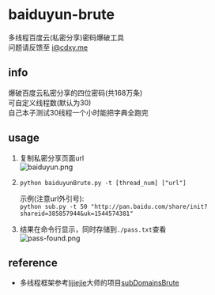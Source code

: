 # baiduyun-brute  
多线程百度云(私密分享)密码爆破工具  
问题请反馈至 i@cdxy.me  
## info  
爆破百度云私密分享的四位密码(共168万条)  
可自定义线程数(默认为30)  
自己本子测试30线程一个小时能把字典全跑完  
## usage  
 1. 复制私密分享页面url  
    ![baiduyun.png](http://www.cdxy.me/wp-content/uploads/2015/12/baiduyun.png)   
 2. `python baiduyunBrute.py -t [thread_num] ["url"]`  
      
    示例(注意url外引号):  
    `python sub.py -t 50 "http://pan.baidu.com/share/init?shareid=385857944&uk=1544574381"`  
 3. 结果在命令行显示，同时存储到`./pass.txt`查看  
    ![pass-found.png](http://www.cdxy.me/wp-content/uploads/2015/12/pass-found.png)  
  
## reference  
 - 多线程框架参考[lijiejie](https://github.com/lijiejie)大师的项目[subDomainsBrute](https://github.com/lijiejie/subDomainsBrute)
